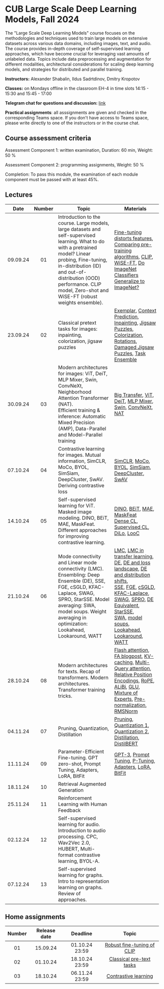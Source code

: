 # CUB Large Scale Deep Learning Models, Fall 2024

The "Large Scale Deep Learning Models" course focuses on the methodologies and techniques used to train large models on extensive datasets across various data domains, including images, text, and audio. The course provides in-depth coverage of self-supervised learning approaches, which have become crucial for leveraging vast amounts of unlabeled data. Topics include data preprocessing and augmentation for different modalities, architectural considerations for scaling deep learning models, and strategies for distributed and parallel training.

**Instructors:** Alexander Shabalin, Ildus Sadrtdinov, Dmitry Kropotov

**Classes:** on Mondays offline in the classroom EH-4 in time slots 14:15 - 15:30 and 15:45 - 17:00

**Telegram chat for questions and discussion:** [link](https://t.me/+jKSAP9vmxPo3NDFi)

**Practical assignments**: all asssignments are given and checked in the corresponding Teams space. If you don't have access to Teams space, please write directly to one of the instructors or in the course chat.

## Course assessment criteria

Assessment Component 1: written examination, Duration: 60 min, Weight: 50 %

Assessment Component 2: programming assignments, Weight: 50 %

Completion: To pass this module, the examination of each module component must be passed with at least
45%.

## Lectures

| Date | Number | Topic | Materials |
| :---: | :---: | --- | --- |
| 09.09.24  | 01  | Introduction to the course. Large models, large datasets and self-supervised learning. What to do with a pretrained model? Linear probing, Fine-tuning, in-distribution (ID) and out-of-distribution (OOD) performance. CLIP model, Zero-shot and WiSE-FT (robust weights ensemble). |  [Fine-tuning distorts features](https://arxiv.org/pdf/2202.10054), [Comparing pre-training algorithms](https://arxiv.org/pdf/2103.14005), [CLIP](https://arxiv.org/pdf/2103.00020), [WiSE-FT](https://arxiv.org/pdf/2109.01903), [Do ImageNet Classifiers Generalize to ImageNet?](https://arxiv.org/pdf/1902.10811)  |
| 23.09.24  | 02  | Classical pretext tasks for images: inpainting, colorization, jigsaw puzzles   |  [Exemplar](https://arxiv.org/abs/1406.6909), [Context Prediction](https://arxiv.org/abs/1505.05192), [Inpainting](https://arxiv.org/abs/1604.07379), [Jigsaw Puzzles](https://arxiv.org/abs/1603.09246), [Colorization](https://arxiv.org/abs/1603.08511), [Rotations](https://arxiv.org/abs/1803.07728), [Damaged Jigsaw Puzzles](https://arxiv.org/abs/1802.01880), [Task Ensemble](https://arxiv.org/abs/1708.07860) |
| 30.09.24  | 03  | Modern architectures for images: ViT, DeiT, MLP Mixer, Swin, ConvNeXt, Neighborhood Attention Transformer (NAT). <br> Efficient training & inference: Automatic Mixed Precision (AMP), Data-Parallel and Model-Parallel training | [Big Transfer](https://arxiv.org/pdf/1912.11370), [ViT](https://arxiv.org/abs/2010.11929), [DeiT](https://arxiv.org/abs/2012.12877), [MLP Mixer](https://arxiv.org/pdf/2105.01601), [Swin](https://arxiv.org/pdf/2103.14030), [ConvNeXt](https://arxiv.org/abs/2201.03545), [NAT](https://arxiv.org/abs/2204.07143) |
| 07.10.24  | 04  | Contrastive learning for images. Mutual information, SimCLR, MoCo, BYOL, SimSiam, DeepCluster, SwAV. Deriving contrastive loss | [SimCLR](https://arxiv.org/pdf/2002.05709.pdf), [MoCo](https://arxiv.org/pdf/1911.05722.pdf), [BYOL](https://arxiv.org/pdf/2006.07733.pdf), [SimSiam](https://arxiv.org/pdf/2011.10566.pdf), [DeepCluster](https://arxiv.org/pdf/1807.05520.pdf), [SwAV](https://arxiv.org/pdf/2006.09882.pdf) |
| 14.10.24  | 05  | Self-supervised learning for ViT. Masked image modeling. DINO, BEiT, MAE, MaskFeat. Different approaches for improving contrastive learning.  | [DINO](https://arxiv.org/pdf/2104.14294.pdf), [BEiT](https://arxiv.org/pdf/2106.08254.pdf), [MAE](https://arxiv.org/pdf/2111.06377.pdf), [MaskFeat](https://openaccess.thecvf.com/content/CVPR2022/papers/Wei_Masked_Feature_Prediction_for_Self-Supervised_Visual_Pre-Training_CVPR_2022_paper.pdf) <br> [Dense CL](https://arxiv.org/pdf/2011.09157.pdf), [Supervised CL](https://arxiv.org/pdf/2004.11362.pdf), [DiLo](https://arxiv.org/pdf/2004.06638.pdf), [LooC](https://arxiv.org/pdf/2008.05659.pdf) | 
| 21.10.24  | 06  | Mode connectivity and Linear mode connectivity (LMC). Ensembling: Deep Ensemble (DE), SSE, FGE, cSGLD, KFAC-Laplace, SWAG, SPRO, StarSSE. Model averaging: SWA, model soups. Weight averaging in optimization: Lookahead, Lookaround, WATT | [LMC](https://arxiv.org/pdf/1912.05671), [LMC in transfer learning](https://arxiv.org/pdf/2008.11687), <br> [DE](https://arxiv.org/pdf/1612.01474), [DE and loss landscape](https://arxiv.org/pdf/1912.02757), [DE and distribution shifts](https://arxiv.org/pdf/1906.02530), <br> [SSE](https://arxiv.org/pdf/1704.00109), [FGE](https://arxiv.org/pdf/1802.10026), [cSGLD](https://arxiv.org/pdf/1902.03932), [KFAC-Laplace](https://openreview.net/pdf?id=Skdvd2xAZ), [SWAG](https://arxiv.org/pdf/1902.02476), [SPRO](https://arxiv.org/pdf/2102.13042), [DE Equivalent](https://arxiv.org/pdf/2002.06470), [StarSSE](https://arxiv.org/pdf/2303.03374), <br> [SWA](https://arxiv.org/pdf/1803.05407), [model soups](https://arxiv.org/pdf/2203.05482), [Lookahead](https://arxiv.org/pdf/1907.08610), [Lookaround](https://arxiv.org/pdf/2306.07684), [WATT](https://arxiv.org/pdf/2406.13875) |
| 28.10.24  | 08  | Modern architectures for texts. Recap of transformers. Modern architectures. Transformer training tricks. | [Flash attention](https://arxiv.org/abs/2205.14135), [FA blogpost](https://huggingface.co/docs/text-generation-inference/conceptual/flash_attention), [KV-caching](https://medium.com/@plienhar/llm-inference-series-3-kv-caching-unveiled-048152e461c8), [Multi-Query attention](https://arxiv.org/abs/1911.02150), [Relative Position Encodings](https://arxiv.org/abs/1803.02155), [RoPE](https://arxiv.org/abs/2104.09864), [ALiBi](https://arxiv.org/abs/2108.12409), [GLU](https://arxiv.org/abs/2002.05202), [Mixture of Experts](https://arxiv.org/abs/1701.06538), [Pre-normalization](https://arxiv.org/abs/2002.04745), [RMSNorm](https://arxiv.org/abs/1910.07467) |
| 04.11.24  | 07  | Pruning, Quantization, Distillation | [Pruning](https://proceedings.neurips.cc/paper/1989/hash/6c9882bbac1c7093bd25041881277658-Abstract.html), [Quantization 1](https://huggingface.co/docs/optimum/concept_guides/quantization), [Quantization 2](https://www.tensorops.ai/post/what-are-quantized-llms), [Distillation](https://arxiv.org/abs/1503.02531), [DistilBERT](https://arxiv.org/abs/1910.01108)  |
| 11.11.24  | 09  | Parameter-Efficient Fine-tuning. GPT zero-shot, Prompt Tuning, Adapters, LoRA, BitFit | [GPT-3](https://arxiv.org/abs/2005.14165), [Prompt Tuning](https://arxiv.org/abs/2104.08691), [P-Tuning](https://aclanthology.org/2022.acl-short.8/), [Adapters](https://arxiv.org/abs/1902.00751), [LoRA](https://arxiv.org/abs/2106.09685), [BitFit](https://arxiv.org/abs/2106.10199) |
| 18.11.24  | 10  | Retrieval Augmented Generation |  |
| 25.11.24  | 11  | Reinforcement Learning with Human Feedback |  |
| 02.12.24  | 12  | Self-supervised learning for audio. Introduction to audio processing. CPC, Wav2Vec 2.0, HUBERT, Multi-format contrastive learning, BYOL-A. |  |
| 07.12.24  | 13  | Self-supervised learning for graphs. Intro to representation learning on graphs. Review of approaches. |  |

## Home assignments

| Number | Release date | Deadline | Topic |
| :---: | :---: | :---: | :---: |
| 01 | 15.09.24 | 01.10.24 23:59 | [Robust fine-tuning of CLIP](https://github.com/isadrtdinov/lsdl-cub/blob/main/week01-finetune/homework/homework-week01.ipynb) |
| 02 | 01.10.24 | 18.10.24 23:59 | [Classical pre-text tasks](https://github.com/isadrtdinov/lsdl-cub/blob/main/week02-pretext/homework.md) |
| 03 | 18.10.24 | 06.11.24 23:59 | [Contrastive learning](https://github.com/isadrtdinov/lsdl-cub/blob/main/week04-contrastive/homework/homework-week04.ipynb) |
